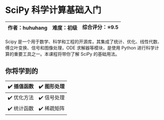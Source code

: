 # SciPy 科学计算基础入门

| 作者：huhuhang | 难度：初级 | 综合评分：:star:9.5 |
| ----------- | ----- | -------------- |

Scipy 是一个用于数学、科学和工程的开源库，其集成了统计、优化、线性代数、傅立叶变换、信号和图像处理，ODE 求解器等模块，是使用 Python 进行科学计算的重要工具之一。本课程将带你了解 SciPy 的基础用法。

## 你将学到的

| :heavy_check_mark: 插值函数 | :heavy_check_mark: 图形处理 |
|:-----------------------:|:-----------------------:|
| :heavy_check_mark: 优化方法 | :heavy_check_mark: 信号处理 |
| :heavy_check_mark: 统计函数 | :heavy_check_mark: 稀疏矩阵 |
